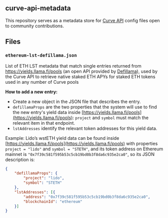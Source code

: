 ## curve-api-metadata

This repository serves as a metadata store for [Curve API](https://github.com/curvefi/curve-api) config files open to community contributions.

## Files

### `ethereum-lst-defillama.json`

List of ETH LST metadata that match single entries returned from https://yields.llama.fi/pools (an open API provided by [Defillama](https://defillama.com/docs/api)), used by the Curve API to retrieve native staked ETH APYs for staked ETH tokens used in any number of Curve pools

**How to add a new entry:**

- Create a new object in the JSON file that describes the entry.
- `defillamaProps` are the two properties that the system will use to find the new entry's yield data inside [https://yields.llama.fi/pools](https://yields.llama.fi/pools): `project` and `symbol` must match the relevant item in that endpoint.
- `lstAddresses` identify the relevant token addresses for this yield data.

Example: Lido’s wstETH yield data can be found inside [https://yields.llama.fi/pools](https://yields.llama.fi/pools) with properties `project = "lido"` and `symbol = "STETH"`, and its token address on Ethereum mainnet is `"0x7f39c581f595b53c5cb19bd0b3f8da6c935e2ca0"`, so its JSON description is:

```json
{
    "defillamaProps": {
        "project": "lido",
        "symbol": "STETH"
    },
    "lstAddresses": [{
        "address": "0x7f39c581f595b53c5cb19bd0b3f8da6c935e2ca0",
        "blockchainId": "ethereum"
    }]
}
```
